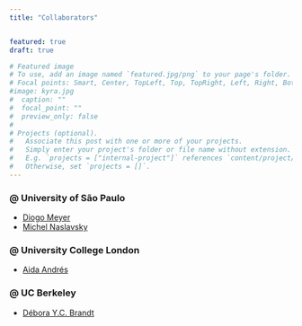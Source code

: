 ```yaml
---
title: "Collaborators"


featured: true
draft: true

# Featured image
# To use, add an image named `featured.jpg/png` to your page's folder.
# Focal points: Smart, Center, TopLeft, Top, TopRight, Left, Right, BottomLeft, Bottom, BottomRight.
#image: kyra.jpg
#  caption: "" 
#  focal_point: ""
#  preview_only: false
#
# Projects (optional).
#   Associate this post with one or more of your projects.
#   Simply enter your project's folder or file name without extension.
#   E.g. `projects = ["internal-project"]` references `content/project/deep-learning/index.md`.
#   Otherwise, set `projects = []`.
---
```

### @ University of São Paulo

+ [Diogo Meyer](https://genevol.ib.usp.br/)
+ [Michel Naslavsky](https://www.ib.usp.br/genetica-e-biologia-evolutiva/info/corpo-docente/610-michel-satya-naslavsky.html)

### @ University College London

+ [Aida Andrés](https://www.ucl.ac.uk/biosciences/people/dr-aida-andres)

### @ UC Berkeley

+ [Débora Y.C. Brandt](https://nielsen-lab.github.io/team/debora-brandt/)